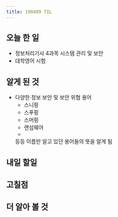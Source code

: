 ```yaml
---
title: 190409 TIL
---
```

## 오늘 한 일

- 정보처리기사 4과목 시스템 관리 및 보안
- 대학영어 시험 

## 알게 된 것

- 다양한 정보 보안 및 보안 위협 용어 
    - 스니핑
    - 스푸핑
    - 스머핑
    - 랜섬웨어 
    - 
    등등 이름만 알고 있던 용어들의 뜻을 알게 됨

## 내일 할일


## 고칠점

## 더 알아 볼 것